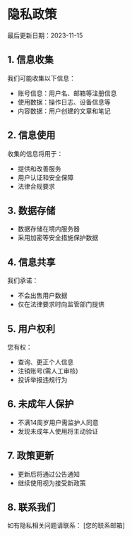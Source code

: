 # 隐私政策

最后更新日期：2023-11-15

## 1. 信息收集
我们可能收集以下信息：
- 账号信息：用户名、邮箱等注册信息
- 使用数据：操作日志、设备信息等
- 内容数据：用户创建的文章和笔记

## 2. 信息使用
收集的信息将用于：
- 提供和改善服务
- 用户认证和安全保障
- 法律合规要求

## 3. 数据存储
- 数据存储在境内服务器
- 采用加密等安全措施保护数据

## 4. 信息共享
我们承诺：
- 不会出售用户数据
- 仅在法律要求时向监管部门提供

## 5. 用户权利
您有权：
- 查询、更正个人信息
- 注销账号(需人工审核)
- 投诉举报违规行为

## 6. 未成年人保护
- 不满14周岁用户需监护人同意
- 发现未成年人使用将主动验证

## 7. 政策更新
- 更新后将通过公告通知
- 继续使用视为接受新政策

## 8. 联系我们
如有隐私相关问题请联系：
[您的联系邮箱]